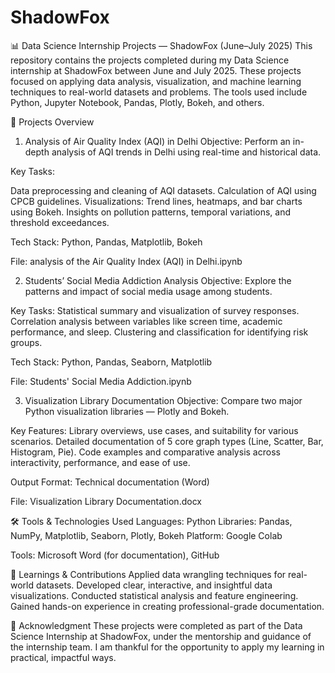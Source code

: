 # ShadowFox

📊 Data Science Internship Projects — ShadowFox (June–July 2025)
This repository contains the projects completed during my Data Science internship at ShadowFox between June and July 2025. These projects focused on applying data analysis, visualization, and machine learning techniques to real-world datasets and problems. The tools used include Python, Jupyter Notebook, Pandas, Plotly, Bokeh, and others.

🧠 Projects Overview

1. Analysis of Air Quality Index (AQI) in Delhi
Objective: Perform an in-depth analysis of AQI trends in Delhi using real-time and historical data.

Key Tasks:

Data preprocessing and cleaning of AQI datasets.
Calculation of AQI using CPCB guidelines.
Visualizations: Trend lines, heatmaps, and bar charts using Bokeh.
Insights on pollution patterns, temporal variations, and threshold exceedances.

Tech Stack: Python, Pandas, Matplotlib, Bokeh

File: analysis of the Air Quality Index (AQI) in Delhi.ipynb

2. Students’ Social Media Addiction Analysis
Objective: Explore the patterns and impact of social media usage among students.

Key Tasks:
Statistical summary and visualization of survey responses.
Correlation analysis between variables like screen time, academic performance, and sleep.
Clustering and classification for identifying risk groups.

Tech Stack: Python, Pandas, Seaborn, Matplotlib

File: Students' Social Media Addiction.ipynb

3. Visualization Library Documentation
Objective: Compare two major Python visualization libraries — Plotly and Bokeh.

Key Features:
Library overviews, use cases, and suitability for various scenarios.
Detailed documentation of 5 core graph types (Line, Scatter, Bar, Histogram, Pie).
Code examples and comparative analysis across interactivity, performance, and ease of use.

Output Format: Technical documentation (Word)

File: Visualization Library Documentation.docx

🛠️ Tools & Technologies Used
Languages: Python
Libraries: Pandas, NumPy, Matplotlib, Seaborn, Plotly, Bokeh
Platform: Google Colab

Tools: Microsoft Word (for documentation), GitHub

📌 Learnings & Contributions
Applied data wrangling techniques for real-world datasets.
Developed clear, interactive, and insightful data visualizations.
Conducted statistical analysis and feature engineering.
Gained hands-on experience in creating professional-grade documentation.

🔗 Acknowledgment
These projects were completed as part of the Data Science Internship at ShadowFox, under the mentorship and guidance of the internship team. I am thankful for the opportunity to apply my learning in practical, impactful ways.
